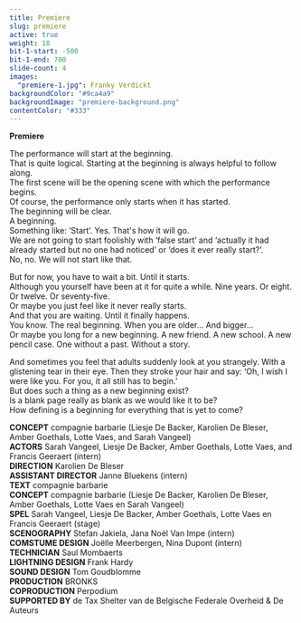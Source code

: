 ```yaml
---
title: Premiere
slug: premiere
active: true
weight: 18
bit-1-start: -500
bit-1-end: 700
slide-count: 4
images:
  "premiere-1.jpg": Franky Verdickt
backgroundColor: "#9ca4a9"
backgroundImage: "premiere-background.png"
contentColor: "#333"
---
```

**Premiere**<br>

The performance will start at the beginning.<br>
That is quite logical. Starting at the beginning is always helpful to follow along.<br>
The first scene will be the opening scene with which the performance begins.<br>
Of course, the performance only starts when it has started.<br>
The beginning will be clear.<br>
A beginning.<br>
Something like: ‘Start’. Yes. That's how it will go.<br>
We are not going to start foolishly with ‘false start’ and ‘actually it had already started but no one had noticed’ or ‘does it ever really start?’.<br>
No, no. We will not start like that.

But for now, you have to wait a bit. Until it starts.<br>
Although you yourself have been at it for quite a while. Nine years. Or eight. Or twelve. Or seventy-five.<br>
Or maybe you just feel like it never really starts.<br>
And that you are waiting. Until it finally happens.<br>
You know. The real beginning. When you are older… And bigger…<br>
Or maybe you long for a new beginning. A new friend. A new school. A new pencil case. One without a past. Without a story.

And sometimes you feel that adults suddenly look at you strangely. With a glistening tear in their eye. Then they stroke your hair and say: ‘Oh, I wish I were like you. For you, it all still has to begin.’<br>
But does such a thing as a new beginning exist?<br>
Is a blank page really as blank as we would like it to be?<br>
How defining is a beginning for everything that is yet to come?

**CONCEPT** compagnie barbarie (Liesje De Backer, Karolien De Bleser, Amber Goethals, Lotte Vaes, and Sarah Vangeel)<br>
**ACTORS** Sarah Vangeel, Liesje De Backer, Amber Goethals, Lotte Vaes, and Francis Geeraert (intern)<br>
**DIRECTION** Karolien De Bleser<br>
**ASSISTANT DIRECTOR** Janne Bluekens (intern)<br>
**TEXT** compagnie barbarie<br>
**CONCEPT** compagnie barbarie (Liesje De Backer, Karolien De Bleser, Amber Goethals, Lotte Vaes en Sarah Vangeel)<br>
**SPEL** Sarah Vangeel, Liesje De Backer, Amber Goethals, Lotte Vaes en Francis Geeraert (stage)<br>
**SCENOGRAPHY** Stefan Jakiela, Jana Noël Van Impe (intern)<br>
**COMSTUME DESIGN** Joëlle Meerbergen, Nina Dupont (intern)<br>
**TECHNICIAN** Saul Mombaerts<br>
**LIGHTNING DESIGN** Frank Hardy<br>
**SOUND DESIGN** Tom Goudblomme<br>
**PRODUCTION** BRONKS<br>
**COPRODUCTION** Perpodium<br>
**SUPPORTED BY** de Tax Shelter van de Belgische Federale Overheid & De Auteurs
